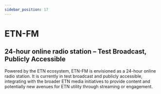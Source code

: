 ```yaml
---
sidebar_position: 17
---
```


# ETN-FM

## 24-hour online radio station – Test Broadcast, Publicly Accessible

Powered by the ETN ecosystem, ETN-FM is envisioned as a 24-hour online radio station. It is currently in test broadcast and publicly accessible, integrating with the broader ETN media initiatives to provide content and potentially new avenues for ETN utility through streaming or engagement.
